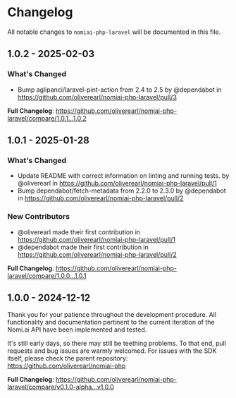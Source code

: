 # Changelog

All notable changes to `nomiai-php-laravel` will be documented in this file.

## 1.0.2 - 2025-02-03

### What's Changed

* Bump aglipanci/laravel-pint-action from 2.4 to 2.5 by @dependabot in https://github.com/oliverearl/nomiai-php-laravel/pull/3

**Full Changelog**: https://github.com/oliverearl/nomiai-php-laravel/compare/1.0.1...1.0.2

## 1.0.1 - 2025-01-28

### What's Changed

* Update README with correct information on linting and running tests. by @oliverearl in https://github.com/oliverearl/nomiai-php-laravel/pull/1
* Bump dependabot/fetch-metadata from 2.2.0 to 2.3.0 by @dependabot in https://github.com/oliverearl/nomiai-php-laravel/pull/2

### New Contributors

* @oliverearl made their first contribution in https://github.com/oliverearl/nomiai-php-laravel/pull/1
* @dependabot made their first contribution in https://github.com/oliverearl/nomiai-php-laravel/pull/2

**Full Changelog**: https://github.com/oliverearl/nomiai-php-laravel/compare/1.0.0...1.0.1

## 1.0.0 - 2024-12-12

Thank you for your patience throughout the development procedure. All functionality and documentation pertinent to the current iteration of the Nomi.ai API have been implemented and tested.

It's still early days, so there may still be teething problems. To that end, pull requests and bug issues are warmly welcomed. For issues with the SDK itself, please check the parent repository: https://github.com/oliverearl/nomiai-php

**Full Changelog**: https://github.com/oliverearl/nomiai-php-laravel/compare/v0.1.0-alpha...v1.0.0

